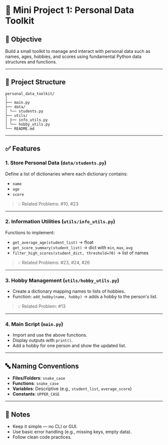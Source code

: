 # 🧩 Mini Project 1: Personal Data Toolkit

## 🔧 Objective
Build a small toolkit to manage and interact with personal data such as names, ages, hobbies, and scores using fundamental Python data structures and functions.

---

## 📂 Project Structure

```aiignore
personal_data_toolkit/
│
├── main.py
├── data/
│ └── students.py
├── utils/
│ ├── info_utils.py
│ └── hobby_utils.py
└── README.md
```


---

## ✅ Features

### 1. Store Personal Data (`data/students.py`)
Define a list of dictionaries where each dictionary contains:
- `name`
- `age`
- `score`

> 💡 Related Problems: #10, #23

---

### 2. Information Utilities (`utils/info_utils.py`)

Functions to implement:
- `get_average_age(student_list)` → float  
- `get_score_summary(student_list)` → dict with `min`, `max`, `avg`
- `filter_high_scores(student_dict, threshold=70)` → list of names

> 💡 Related Problems: #23, #24, #26

---

### 3. Hobby Management (`utils/hobby_utils.py`)

- Create a dictionary mapping names to lists of hobbies.
- Function: `add_hobby(name, hobby)` → adds a hobby to the person's list.

> 💡 Related Problem: #13

---

### 4. Main Script (`main.py`)
- Import and use the above functions.
- Display outputs with `print()`.
- Add a hobby for one person and show the updated list.

---

## 🔤 Naming Conventions

- **Files/Folders**: `snake_case`
- **Functions**: `snake_case`
- **Variables**: Descriptive (e.g., `student_list`, `average_score`)
- **Constants**: `UPPER_CASE`

---

## 📝 Notes

- Keep it simple — no CLI or GUI.
- Use basic error handling (e.g., missing keys, empty data).
- Follow clean code practices.
